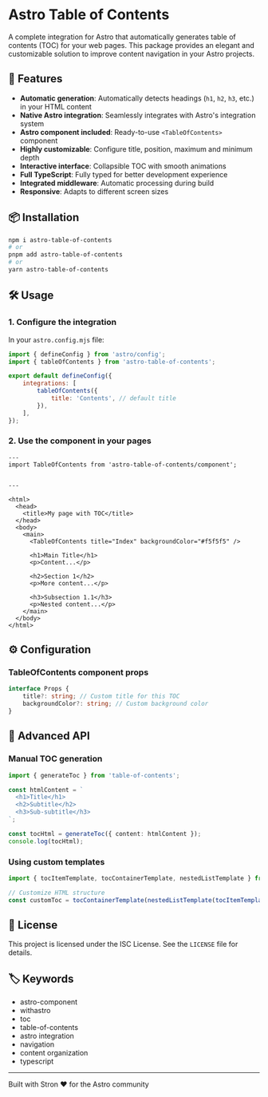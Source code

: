 # Astro Table of Contents

A complete integration for Astro that automatically generates table of contents (TOC) for your web pages. This package provides an elegant and customizable solution to improve content navigation in your Astro projects.

## 🚀 Features

- **Automatic generation**: Automatically detects headings (`h1`, `h2`, `h3`, etc.) in your HTML content
- **Native Astro integration**: Seamlessly integrates with Astro's integration system
- **Astro component included**: Ready-to-use `<TableOfContents>` component
- **Highly customizable**: Configure title, position, maximum and minimum depth
- **Interactive interface**: Collapsible TOC with smooth animations
- **Full TypeScript**: Fully typed for better development experience
- **Integrated middleware**: Automatic processing during build
- **Responsive**: Adapts to different screen sizes

## 📦 Installation

```bash
npm i astro-table-of-contents
# or
pnpm add astro-table-of-contents
# or
yarn astro-table-of-contents
```

## 🛠️ Usage

### 1. Configure the integration

In your `astro.config.mjs` file:

```javascript
import { defineConfig } from 'astro/config';
import { tableOfContents } from 'astro-table-of-contents';

export default defineConfig({
    integrations: [
        tableOfContents({
            title: 'Contents', // default title
        }),
    ],
});
```

### 2. Use the component in your pages

```astro
---
import TableOfContents from 'astro-table-of-contents/component';


---

<html>
  <head>
    <title>My page with TOC</title>
  </head>
  <body>
    <main>
      <TableOfContents title="Index" backgroundColor="#f5f5f5" />

      <h1>Main Title</h1>
      <p>Content...</p>

      <h2>Section 1</h2>
      <p>More content...</p>

      <h3>Subsection 1.1</h3>
      <p>Nested content...</p>
    </main>
  </body>
</html>
```

## ⚙️ Configuration

### TableOfContents component props

```typescript
interface Props {
    title?: string; // Custom title for this TOC
    backgroundColor?: string; // Custom background color
}
```

## 🔧 Advanced API

### Manual TOC generation

```typescript
import { generateToc } from 'table-of-contents';

const htmlContent = `
  <h1>Title</h1>
  <h2>Subtitle</h2>
  <h3>Sub-subtitle</h3>
`;

const tocHtml = generateToc({ content: htmlContent });
console.log(tocHtml);
```

### Using custom templates

```typescript
import { tocItemTemplate, tocContainerTemplate, nestedListTemplate } from 'astro-table-of-contents';

// Customize HTML structure
const customToc = tocContainerTemplate(nestedListTemplate(tocItemTemplate('my-id', 'My Title')));
```

## 📝 License

This project is licensed under the ISC License. See the `LICENSE` file for details.

## 🏷️ Keywords

- astro-component
- withastro
- toc
- table-of-contents
- astro integration
- navigation
- content organization
- typescript

---

Built with Stron ❤️ for the Astro community

